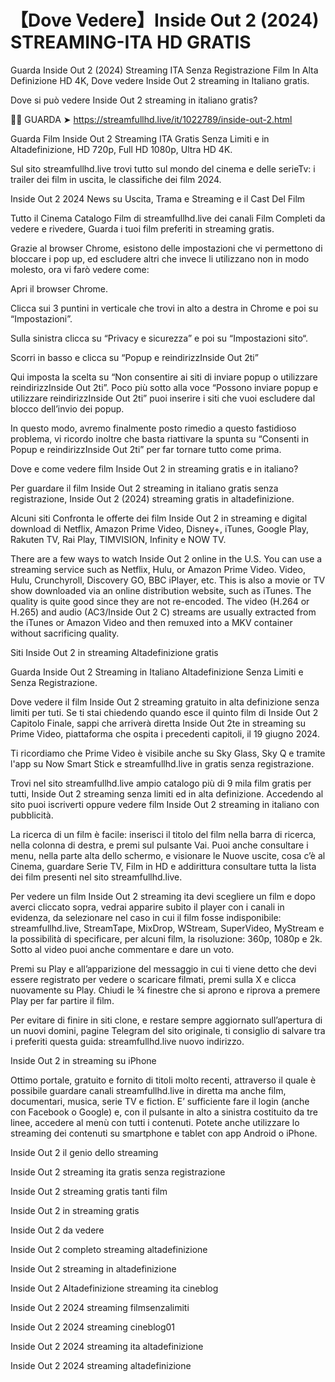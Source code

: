 # 【Dove Vedere】Inside Out 2 (2024) STREAMING-ITA HD GRATIS

Guarda Inside Out 2 (2024) Streaming ITA Senza Registrazione Film In Alta Definizione HD 4K, Dove vedere Inside Out 2 streaming in Italiano gratis.

Dove si può vedere Inside Out 2 streaming in italiano gratis?

🔴🔴 GUARDA ➤ https://streamfullhd.live/it/1022789/inside-out-2.html

Guarda Film Inside Out 2 Streaming ITA Gratis Senza Limiti e in Altadefinizione, HD 720p, Full HD 1080p, Ultra HD 4K.

Sul sito streamfullhd.live trovi tutto sul mondo del cinema e delle serieTv: i trailer dei film in uscita, le classifiche dei film 2024.

Inside Out 2 2024 News su Uscita, Trama e Streaming e il Cast Del Film

Tutto il Cinema Catalogo Film di streamfullhd.live dei canali Film Completi da vedere e rivedere, Guarda i tuoi film preferiti in streaming gratis.

Grazie al browser Chrome, esistono delle impostazioni che vi permettono di bloccare i pop up, ed escludere altri che invece li utilizzano non in modo molesto, ora vi farò vedere come:

Apri il browser Chrome.

Clicca sui 3 puntini in verticale che trovi in alto a destra in Chrome e poi su “Impostazioni”.

Sulla sinistra clicca su “Privacy e sicurezza” e poi su “Impostazioni sito“.

Scorri in basso e clicca su “Popup e reindirizzInside Out 2ti”

Qui imposta la scelta su “Non consentire ai siti di inviare popup o utilizzare reindirizzInside Out 2ti”. Poco più sotto alla voce “Possono inviare popup e utilizzare reindirizzInside Out 2ti” puoi inserire i siti che vuoi escludere dal blocco dell’invio dei popup.

In questo modo, avremo finalmente posto rimedio a questo fastidioso problema, vi ricordo inoltre che basta riattivare la spunta su “Consenti in Popup e reindirizzInside Out 2ti” per far tornare tutto come prima.

Dove e come vedere film Inside Out 2 in streaming gratis e in italiano?

Per guardare il film Inside Out 2 streaming in italiano gratis senza registrazione, Inside Out 2 (2024) streaming gratis in altadefinizione.

Alcuni siti Confronta le offerte dei film Inside Out 2 in streaming e digital download di Netflix, Amazon Prime Video, Disney+, iTunes, Google Play, Rakuten TV, Rai Play, TIMVISION, Infinity e NOW TV.

There are a few ways to watch Inside Out 2 online in the U.S. You can use a streaming service such as Netflix, Hulu, or Amazon Prime Video. Video, Hulu, Crunchyroll, Discovery GO, BBC iPlayer, etc. This is also a movie or TV show downloaded via an online distribution website, such as iTunes. The quality is quite good since they are not re-encoded. The video (H.264 or H.265) and audio (AC3/Inside Out 2 C) streams are usually extracted from the iTunes or Amazon Video and then remuxed into a MKV container without sacrificing quality.

Siti Inside Out 2 in streaming Altadefinizione gratis

Guarda Inside Out 2 Streaming in Italiano Altadefinizione Senza Limiti e Senza Registrazione.

Dove vedere il film Inside Out 2 streaming gratuito in alta definizione senza limiti per tuti. Se ti stai chiedendo quando esce il quinto film di Inside Out 2 Capitolo Finale, sappi che arriverà diretta Inside Out 2te in streaming su Prime Video, piattaforma che ospita i precedenti capitoli, il 19 giugno 2024. 

Ti ricordiamo che Prime Video è visibile anche su Sky Glass, Sky Q e tramite l'app su Now Smart Stick e streamfullhd.live in gratis senza registrazione. 

Trovi nel sito streamfullhd.live ampio catalogo più di 9 mila film gratis per tutti, Inside Out 2 streaming senza limiti ed in alta definizione. Accedendo al sito puoi iscriverti oppure vedere film Inside Out 2 streaming in italiano con pubblicità.

La ricerca di un film è facile: inserisci il titolo del film nella barra di ricerca, nella colonna di destra, e premi sul pulsante Vai. Puoi anche consultare i menu, nella parte alta dello schermo, e visionare le Nuove uscite, cosa c’è al Cinema, guardare Serie TV, Film in HD e addirittura consultare tutta la lista dei film presenti nel sito streamfullhd.live.

Per vedere un film Inside Out 2 streaming ita devi scegliere un film e dopo averci cliccato sopra, vedrai apparire subito il player con i canali in evidenza, da selezionare nel caso in cui il film fosse indisponibile: streamfullhd.live, StreamTape, MixDrop, WStream, SuperVideo, MyStream e la possibilità di specificare, per alcuni film, la risoluzione: 360p, 1080p e 2k. Sotto al video puoi anche commentare e dare un voto.

Premi su Play e all’apparizione del messaggio in cui ti viene detto che devi essere registrato per vedere o scaricare filmati, premi sulla X e clicca nuovamente su Play. Chiudi le ¾ finestre che si aprono e riprova a premere Play per far partire il film.

Per evitare di finire in siti clone, e restare sempre aggiornato sull’apertura di un nuovi domini, pagine Telegram del sito originale, ti consiglio di salvare tra i preferiti questa guida: streamfullhd.live nuovo indirizzo.

Inside Out 2 in streaming su iPhone

Ottimo portale, gratuito e fornito di titoli molto recenti, attraverso il quale è possibile guardare canali streamfullhd.live in diretta ma anche film, documentari, musica, serie TV e fiction. E’ sufficiente fare il login (anche con Facebook o Google) e, con il pulsante in alto a sinistra costituito da tre linee, accedere al menù con tutti i contenuti. Potete anche utilizzare lo streaming dei contenuti su smartphone e tablet con app Android o iPhone.

Inside Out 2 il genio dello streaming

Inside Out 2 streaming ita gratis senza registrazione

Inside Out 2 streaming gratis tanti film

Inside Out 2 in streaming gratis

Inside Out 2 da vedere

Inside Out 2 completo streaming altadefinizione

Inside Out 2 streaming in altadefinizione

Inside Out 2 Altadefinizione streaming ita cineblog

Inside Out 2 2024 streaming filmsenzalimiti

Inside Out 2 2024 streaming cineblog01

Inside Out 2 2024 streaming ita altadefinizione

Inside Out 2 2024 streaming altadefinizione
